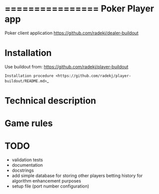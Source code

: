 ================
Poker Player app
================

Poker client application
https://github.com/radekj/dealer-buildout


Installation
============

Use buildout from: https://github.com/radekj/player-buildout

`Installation procedure <https://github.com/radekj/player-buildout/README.md>`_


Technical description
=====================


Game rules
==========



TODO
====
- validation tests
- documentation
- docstrings
- add simple database for storing other players betting history for algorithm
  enhancement purposes
- setup file (port number configuration)
